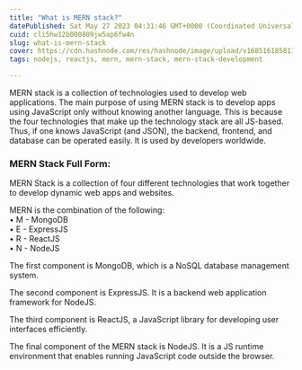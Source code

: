 ```yaml
---
title: "What is MERN stack?"
datePublished: Sat May 27 2023 04:31:46 GMT+0000 (Coordinated Universal Time)
cuid: cli5hw12b000809jw5ap6fw4n
slug: what-is-mern-stack
cover: https://cdn.hashnode.com/res/hashnode/image/upload/v1685161858111/a7e47fbd-f3f4-4f2e-820b-7fffae67a72c.avif
tags: nodejs, reactjs, mern, mern-stack, mern-stack-development

---
```


MERN stack is a collection of technologies used to develop web applications. The main purpose of using MERN stack is to develop apps using JavaScript only without knowing another language. This is because the four technologies that make up the technology stack are all JS-based. Thus, if one knows JavaScript (and JSON), the backend, frontend, and database can be operated easily. It is used by developers worldwide.

### MERN Stack Full Form:

MERN Stack is a collection of four different technologies that work together to develop dynamic web apps and websites.  
  
MERN is the combination of the following:  
• M - MongoDB  
• E - ExpressJS  
• R - ReactJS  
• N - NodeJS  
  
The first component is MongoDB, which is a NoSQL database management system.  
  
The second component is ExpressJS. It is a backend web application framework for NodeJS.  
  
The third component is ReactJS, a JavaScript library for developing user interfaces efficiently.  
  
The final component of the MERN stack is NodeJS. It is a JS runtime environment that enables running JavaScript code outside the browser.